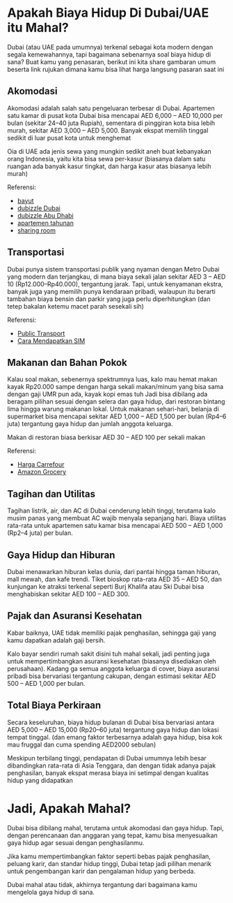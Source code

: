 # Apakah Biaya Hidup Di Dubai/UAE itu Mahal?

Dubai (atau UAE pada umumnya) terkenal sebagai kota modern dengan segala kemewahannya, tapi bagaimana sebenarnya soal biaya hidup di sana? Buat kamu yang penasaran, berikut ini kita share gambaran umum beserta link rujukan dimana kamu bisa lihat harga langsung pasaran saat ini

## Akomodasi
Akomodasi adalah salah satu pengeluaran terbesar di Dubai. Apartemen satu kamar di pusat kota Dubai bisa mencapai AED 6,000 – AED 10,000 per bulan (sekitar 24–40 juta Rupiah), sementara di pinggiran kota bisa lebih murah, sekitar AED 3,000 – AED 5,000. Banyak ekspat memilih tinggal sedikit di luar pusat kota untuk menghemat

Oia di UAE ada jenis sewa yang mungkin sedikit aneh buat kebanyakan orang Indonesia, yaitu kita bisa sewa per-kasur (biasanya dalam satu ruangan ada banyak kasur tingkat, dan harga kasur atas biasanya lebih murah)

Referensi:
- [bayut](https://www.bayut.com/)
- [dubizzle Dubai](https://dubai.dubizzle.com/en/property-for-rent/)
- [dubizzle Abu Dhabi](https://abudhabi.dubizzle.com/en/property-for-rent/)
- [apartemen tahunan](https://dubai.dubizzle.com/en/property-for-rent/residential/)
- [sharing room](https://dubai.dubizzle.com/en/property-for-rent/rooms-for-rent-flatmates/)

## Transportasi
Dubai punya sistem transportasi publik yang nyaman dengan Metro Dubai yang modern dan terjangkau, di mana biaya sekali jalan sekitar AED 3 – AED 10 (Rp12.000–Rp40.000), tergantung jarak.
Tapi, untuk kenyamanan ekstra, banyak juga yang memilih punya kendaraan pribadi, walaupun itu berarti tambahan biaya bensin dan parkir yang juga perlu diperhitungkan (dan tetep bakalan ketemu macet parah sesekali sih)

Referensi:
- [Public Transport](https://www.rta.ae/wps/portal/rta/ae/home?lang=en)
- [Cara Mendapatkan SIM](https://github.com/IndoTech-UAE/karir-it-uae/blob/main/3-apartemen-sekolah-kendaraan/SIM-Surat-Ijin-Mengemudi.md)

## Makanan dan Bahan Pokok
Kalau soal makan, sebenernya spektrumnya luas, kalo mau hemat makan kayak Rp20.000 sampe dengan harga sekali makan/minum yang bisa sama dengan gaji UMR pun ada, kayak kopi emas tuh 
Jadi bisa dibilang ada beragam pilihan sesuai dengan selera dan gaya hidup, dari restoran bintang lima hingga warung makanan lokal. 
Untuk makanan sehari-hari, belanja di supermarket bisa mencapai sekitar AED 1,000 – AED 1,500 per bulan (Rp4–6 juta) tergantung gaya hidup dan jumlah anggota keluarga.

Makan di restoran biasa berkisar AED 30 – AED 100 per sekali makan

Referensi:
- [Harga Carrefour](https://www.carrefouruae.com/mafuae/en/)
- [Amazon Grocery](https://www.amazon.ae/Grocery/b/?ie=UTF8&node=15150009031&ref_=nav_cs_grocery)

## Tagihan dan Utilitas
Tagihan listrik, air, dan AC di Dubai cenderung lebih tinggi, terutama kalo musim panas yang membuat AC wajib menyala sepanjang hari. 
Biaya utilitas rata-rata untuk apartemen satu kamar bisa mencapai AED 500 – AED 1,000 (Rp2–4 juta) per bulan.

## Gaya Hidup dan Hiburan
Dubai menawarkan hiburan kelas dunia, dari pantai hingga taman hiburan, mall mewah, dan kafe trendi. Tiket bioskop rata-rata AED 35 – AED 50, dan kunjungan ke atraksi terkenal seperti Burj Khalifa atau Ski Dubai bisa menghabiskan sekitar AED 100 – AED 300.

## Pajak dan Asuransi Kesehatan
Kabar baiknya, UAE tidak memiliki pajak penghasilan, sehingga gaji yang kamu dapatkan adalah gaji bersih. 

Kalo bayar sendiri rumah sakit disini tuh mahal sekali, jadi penting juga untuk mempertimbangkan asuransi kesehatan (biasanya disediakan oleh perusahaan). Kadang ga semua anggota keluarga di cover, biaya asuransi pribadi bisa bervariasi tergantung cakupan, dengan estimasi sekitar AED 500 – AED 1,000 per bulan.


## Total Biaya Perkiraan
Secara keseluruhan, biaya hidup bulanan di Dubai bisa bervariasi antara AED 5,000 – AED 15,000 (Rp20–60 juta) tergantung gaya hidup dan lokasi tempat tinggal. (dan emang faktor terbesarnya adalah gaya hidup, bisa kok mau fruggal dan cuma spending AED2000 sebulan)

Meskipun terbilang tinggi, pendapatan di Dubai umumnya lebih besar dibandingkan rata-rata di Asia Tenggara, dan dengan tidak adanya pajak penghasilan, banyak ekspat merasa biaya ini setimpal dengan kualitas hidup yang didapatkan


# Jadi, Apakah Mahal?
Dubai bisa dibilang mahal, terutama untuk akomodasi dan gaya hidup. Tapi, dengan perencanaan dan anggaran yang tepat, kamu bisa menyesuaikan gaya hidup agar sesuai dengan penghasilanmu. 

Jika kamu mempertimbangkan faktor seperti bebas pajak penghasilan, peluang karir, dan standar hidup tinggi, Dubai tetap jadi pilihan menarik untuk pengembangan karir dan pengalaman hidup yang berbeda.

Dubai mahal atau tidak, akhirnya tergantung dari bagaimana kamu mengelola gaya hidup di sana.